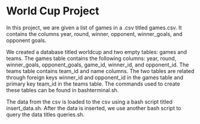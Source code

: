 # World Cup Project
In this project, we are given a list of games in a .csv titled games.csv. It contains the columns year, round, winner, opponent, winner_goals, and opponent goals. 

We created a database titled worldcup and two empty tables: games and teams. 
The games table contains the following columns: year, round, winner_goals, opponent_goals, game_id, winner_id, and opponent_id.
The teams table contains team_id and name columns. 
The two tables are related through foreign keys winner_id and opponent_id in the games table and primary key team_id in the teams table. 
The commands used to create these tables can be found in bashterminal.sh. 

The data from the csv is loaded to the csv using a bash script titled insert_data.sh. 
After the data is inserted, we use another bash script to query the data titles queries.sh. 
